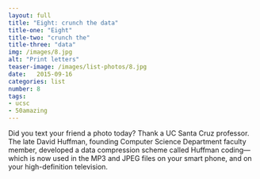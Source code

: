 ```yaml
---
layout: full
title: "Eight: crunch the data"
title-one: "Eight"
title-two: "crunch the"
title-three: "data"
img: /images/8.jpg
alt: "Print letters"
teaser-image: /images/list-photos/8.jpg
date:   2015-09-16
categories: list
number: 8
tags:
- ucsc
- 50amazing
---
```

Did you text your friend a photo today? Thank a UC Santa Cruz professor. The late David Huffman, founding Computer Science Department faculty member, developed a data compression scheme called Huffman coding—which is now used in the MP3 and JPEG files on your smart phone, and on your high-definition television.
